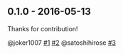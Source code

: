 ## 0.1.0 - 2016-05-13Thanks for contribution!@joker1007 [#1](https://github.com/sakama/embulk-output-dynamodb/pull/1) [#2](https://github.com/sakama/embulk-output-dynamodb/pull/2)@satoshihirose [#3](https://github.com/sakama/embulk-output-dynamodb/pull/3)